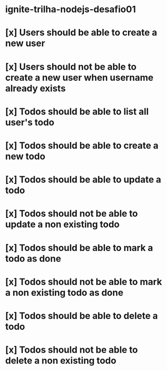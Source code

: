 # ignite-trilha-nodejs-desafio01
# [x] Users should be able to create a new user
# [x] Users should not be able to create a new user when username already exists
# [x] Todos should be able to list all user's todo
# [x] Todos should be able to create a new todo
# [x] Todos should be able to update a todo
# [x] Todos should not be able to update a non existing todo
# [x] Todos should be able to mark a todo as done
# [x] Todos should not be able to mark a non existing todo as done
# [x] Todos should be able to delete a todo
# [x] Todos should not be able to delete a non existing todo
